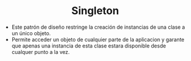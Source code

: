 # <center> Singleton </center>

- Este patrón de diseño restringe la creación de instancias de una clase a un único objeto. 
- Permite acceder un objeto de cualquier parte de la aplicacion y garante que apenas una instancia de esta clase estara disponible desde cualquer punto a la vez.